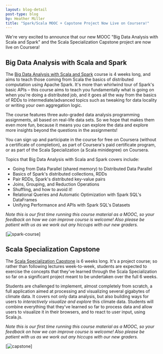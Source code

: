 ```yaml
---
layout: blog-detail
post-type: blog
by: Heather Miller
title: "Spark/Scala MOOC + Capstone Project Now Live on Coursera!"
---
```



We're very excited to announce that our new MOOC "Big Data Analysis with Scala
and Spark" and the Scala Specialization Capstone project are now live on
Coursera!

## Big Data Analysis with Scala and Spark

The [Big Data Analysis with Scala and
Spark](https://www.coursera.org/learn/scala-spark-big-data) course is 4 weeks
long, and aims to teach those coming from Scala the basics of distributed
computation using Apache Spark. It's more than whirlwind tour of Spark's basic
APIs – this course aims to teach you fundamentally what is going on when you're
doing a distributed job, and it goes all the way from the basics of RDDs to
intermediate/advanced topics such as tweaking for data locality or writing your
own aggregation logic.

The course features three auto-graded data analysis programming assignments, all
based on real-life data sets. So we hope that makes them even more fun, because
it means you can explore the data and explore more insights beyond the questions
in the assignments!

You can sign up and participate in the course for free on Coursera (without a
certificate of completion), as part of Coursera's paid certificate program, or
as part of the Scala Specialization (a Scala minidegree) on Coursera.

Topics that Big Data Analysis with Scala and Spark covers include:

- Going from Data Parallel (shared memory) to Distributed Data Parallel
- Basics of Spark's distributed collections, RDDs
- Pair RDDs, Spark's distributed key-value pairs
- Joins, Grouping, and Reduction Operations
- Shuffling, and how to avoid it!
- Relational Queries and Automatic Optimization with Spark SQL's DataFrames
- Unifying Performance and APIs with Spark SQL's Datasets

_Note this is our first time running this course material as a MOOC, so your feedback on how we can improve course is welcome! Also please be patient with us as we work out any hiccups with our new graders._

[![spark-course](/resources/img/spark-course.png)]

## Scala Specialization Capstone

The [Scala Specialization
Capstone](https://www.coursera.org/learn/scala-capstone) is 6 weeks long. It's a
project course; so rather than following lectures week-to-week, students are
expected to exercise the concepts that they've learned through the Scala
Specialization so far on a significant project meant to be undertaken over the
full 6 weeks.

Students are challenged to implement, almost completely from scratch, a full
application aimed at processing and visualizing several gigabytes of climate
data. It covers not only data analysis, but also building ways for users to
_interactively visualize and explore_ this climate data. Students will combine
everything that they've learned so far to process data and allow users to
visualize it in their browsers, and to react to user input, using Scala.js.


_Note this is our first time running this course material as a MOOC, so your feedback on how we can improve course is welcome! Also please be patient with us as we work out any hiccups with our new graders._


[![capstone](/resources/img/capstone.png)]

